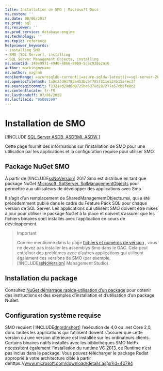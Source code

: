 ```yaml
---
title: Installation de SMO | Microsoft Docs
ms.custom: ''
ms.date: 08/06/2017
ms.prod: sql
ms.reviewer: ''
ms.prod_service: database-engine
ms.technology: ''
ms.topic: reference
helpviewer_keywords:
- installing SMO
- SMO [SQL Server], installing
- SQL Server Management Objects, installing
ms.assetid: 140e9971-4940-4866-89b9-5cec938e2a16
author: markingmyname
ms.author: maghan
monikerRange: =azuresqldb-current||=azure-sqldw-latest||>=sql-server-2016||=sqlallproducts-allversions||>=sql-server-linux-2017||=azuresqldb-mi-current
ms.openlocfilehash: 1a0c23d91785a453bcbf7857211e524b15a4ec3f
ms.sourcegitcommit: f3321ed29d6d8725ba6378d207277a57cb5fe8c2
ms.contentlocale: fr-FR
ms.lasthandoff: 07/06/2020
ms.locfileid: "86008590"
---
```

# <a name="installing-smo"></a>Installation de SMO

[!INCLUDE [SQL Server ASDB, ASDBMI, ASDW ](../../includes/applies-to-version/sql-asdb-asdbmi-asa.md)]

Cette page fournit des informations sur l’installation de SMO pour une utilisation par les applications et la configuration requise pour utiliser SMO.

## <a name="smo-nuget-package"></a>Package NuGet SMO

À partir de [!INCLUDE[ssNoVersion](../../includes/ssnoversion-md.md)] 2017 Smo est distribué en tant que package NuGet [Microsoft. SqlServer. SqlManagementObjects](https://www.nuget.org/packages/Microsoft.SqlServer.SqlManagementObjects) pour permettre aux utilisateurs de développer des applications avec Smo.

Il s’agit d’un remplacement de SharedManagementObjects.msi, qui a été précédemment publié dans le cadre du Feature Pack SQL pour chaque version de SQL Server. Les applications qui utilisent SMO doivent être mises à jour pour utiliser le package NuGet à la place et doivent s’assurer que les fichiers binaires sont installés avec l’application en cours de développement.

>>[!Important]
>>Comme mentionné dans la page [fichiers et numéros de version](files-and-version-numbers.md) , vous ne devez pas installer les assemblys Smo dans le GAC. Cela peut entraîner des problèmes avec d’autres applications qui utilisent également ces versions de SMO (par exemple, [!INCLUDE[ssNoVersion](../../includes/ssnoversion-md.md)] Management Studio).

## <a name="installing-the-package"></a>Installation du package

Consultez [NuGet démarrage rapide-utilisation d’un package](https://docs.microsoft.com/nuget/quickstart/use-a-package) pour obtenir des instructions et des exemples d’installation et d’utilisation d’un package NuGet. 
  
## <a name="system-requirements"></a>Configuration système requise
  
 SMO requiert [!INCLUDE[dnprdnshort](../../includes/dnprdnshort-md.md)] l’exécution de 4,0 ou .net Core 2,0, donc toutes les applications qui l’utilisent doivent s’assurer que cette version ou une version ultérieure est installée sur les ordinateurs clients. Certains binaires natifs installés avec les bibliothèques SMO NetFx nécessitent également l’installation du runtime VC 2013. ce Runtime n’est pas inclus dans le package. Vous pouvez télécharger le package Redist approprié à votre architecture cible à partir dehttps://www.microsoft.com/download/details.aspx?id=40784
  
